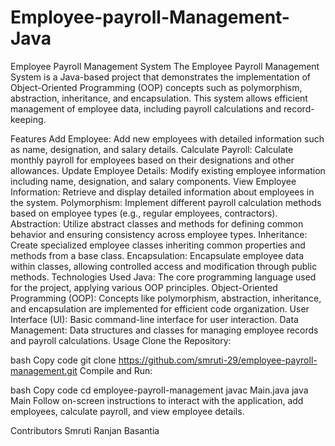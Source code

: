 # Employee-payroll-Management-Java

 
Employee Payroll Management System
The Employee Payroll Management System is a Java-based project that demonstrates the implementation of Object-Oriented Programming (OOP) concepts such as polymorphism, abstraction, inheritance, and encapsulation. This system allows efficient management of employee data, including payroll calculations and record-keeping.

Features
Add Employee: Add new employees with detailed information such as name, designation, and salary details.
Calculate Payroll: Calculate monthly payroll for employees based on their designations and other allowances.
Update Employee Details: Modify existing employee information including name, designation, and salary components.
View Employee Information: Retrieve and display detailed information about employees in the system.
Polymorphism: Implement different payroll calculation methods based on employee types (e.g., regular employees, contractors).
Abstraction: Utilize abstract classes and methods for defining common behavior and ensuring consistency across employee types.
Inheritance: Create specialized employee classes inheriting common properties and methods from a base class.
Encapsulation: Encapsulate employee data within classes, allowing controlled access and modification through public methods.
Technologies Used
Java: The core programming language used for the project, applying various OOP principles.
Object-Oriented Programming (OOP): Concepts like polymorphism, abstraction, inheritance, and encapsulation are implemented for efficient code organization.
User Interface (UI): Basic command-line interface for user interaction.
Data Management: Data structures and classes for managing employee records and payroll calculations.
Usage
Clone the Repository:

bash
Copy code
git clone https://github.com/smruti-29/employee-payroll-management.git
Compile and Run:

bash
Copy code
cd employee-payroll-management
javac Main.java
java Main
Follow on-screen instructions to interact with the application, add employees, calculate payroll, and view employee details.

Contributors
Smruti Ranjan Basantia
